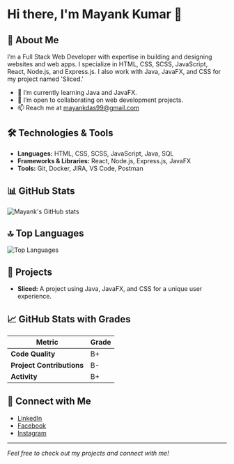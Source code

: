 # Hi there, I'm Mayank Kumar 👋

## 🚀 About Me
I’m a Full Stack Web Developer with expertise in building and designing websites and web apps. I specialize in HTML, CSS, SCSS, JavaScript, React, Node.js, and Express.js. I also work with Java, JavaFX, and CSS for my project named 'Sliced.'

- 🌱 I’m currently learning Java and JavaFX.
- 💼 I’m open to collaborating on web development projects.
- 📫 Reach me at [mayankdas99@gmail.com](mailto:mayankdas99@gmail.com)

## 🛠️ Technologies & Tools
- **Languages:** HTML, CSS, SCSS, JavaScript, Java, SQL
- **Frameworks & Libraries:** React, Node.js, Express.js, JavaFX
- **Tools:** Git, Docker, JIRA, VS Code, Postman

## 📊 GitHub Stats

![Mayank's GitHub stats](https://github-readme-stats.vercel.app/api?username=Mayank1st&show_icons=true&hide_title=true&hide=prs&count_private=true&include_all_commits=true&theme=dark)

## 🔝 Top Languages

![Top Languages](https://github-readme-stats.vercel.app/api/top-langs/?username=Mayank1st&theme=dark&layout=compact)


## 🧩 Projects
- **Sliced:** A project using Java, JavaFX, and CSS for a unique user experience.

## 📈 GitHub Stats with Grades

| Metric                   | Grade  |
|--------------------------|--------|
| **Code Quality**         | B+     |
| **Project Contributions**| B-     |
| **Activity**             | B+     |

## 📢 Connect with Me
- [LinkedIn](https://www.linkedin.com/in/mayank1st/)
- [Facebook](https://www.facebook.com/mayankdas01/)
- [Instagram](https://www.instagram.com/mayank1st/)

---

*Feel free to check out my projects and connect with me!*
